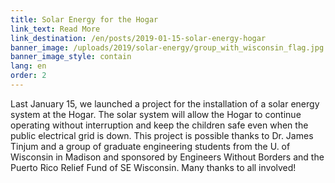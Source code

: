 ```yaml
---
title: Solar Energy for the Hogar
link_text: Read More
link_destination: /en/posts/2019-01-15-solar-energy-hogar
banner_image: /uploads/2019/solar-energy/group_with_wisconsin_flag.jpg
banner_image_style: contain
lang: en
order: 2
---
```

Last January 15, we launched a project for the installation of a solar energy system at the Hogar. The solar system will allow the Hogar to continue operating without interruption and keep the children safe even when the public electrical grid is down.  This project is possible thanks to Dr. James Tinjum and a group of graduate engineering students from the U. of Wisconsin in Madison and sponsored by Engineers Without Borders and the Puerto Rico Relief Fund of SE Wisconsin. Many thanks to all involved!

